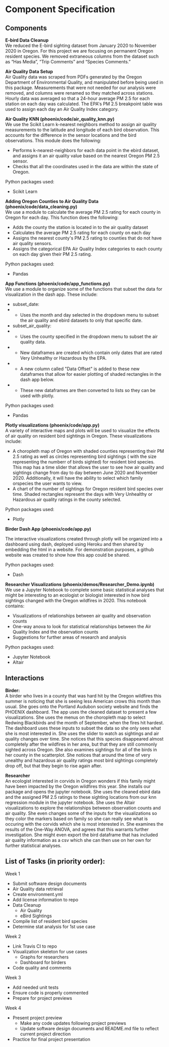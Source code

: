 # Component Specification
## Components
**E-bird Data Cleanup**  
We reduced the E-bird sighting dataset from January 2020 to November 2020 in Oregon. For this project we are focusing on permanent Oregon resident species. We removed extraneous columns from the dataset such as “Has Media”, “Trip Comments” and “Species Comments.”

**Air Quality Data Setup**   
Air Quality data was scraped from PDFs generated by the Oregon Department of Environmental Quality, and manipulated before being used in this package. Measurements that were not needed for our analysis were removed, and columns were renamed so they matched across stations. Hourly data was averaged so that a 24-hour average PM 2.5 for each station on each day was calculated. The EPA's PM 2.5 breakpoint table was used to assign each day an Air Quality Index category. 

**Air Quality KNN (phoenix/code/air_quality_knn.py)**  
We use the Scikit Learn k-nearest neighbors method to assign air quality measurements to the latitude and longitude of each bird observation. This accounts for the difference in the sensor locations and the bird observations. This module does the following:
- Performs k-nearest-neighbors for each data point in the ebird dataset, and assigns it an air quality value based on the nearest Oregon PM 2.5 sensor.
- Checks that all the coordinates used in the data are within the state of Oregon.

Python packages used:
- Scikit Learn

**Adding Oregon Counties to Air Quality Data (phoenix/code/data_cleaning.py)**  
We use a module to calculate the average PM 2.5 rating for each county in Oregon for each day.
This function does the following:
- Adds the county the station is located in to the air quality dataset
- Calculates the average PM 2.5 rating for each county on each day
- Assigns the nearest county's PM 2.5 rating to counties that do not have air quality sensors. 
- Assigns the categorical EPA Air Quality Index categories to each county on each day given their PM 2.5 rating.

Python packages used: 
- Pandas

**App Functions (phoenix/code/app_functions.py)**  
We use a module to organize some of the functions that subset the data for visualization in the dash app. These include:
- subset_date:
- - Uses the month and day selected in the dropdown menu to subset the air quality and ebird datasets to only that specific date.
- subset_air_quality:
- - Uses the county specified in the dropdown menu to subset the air quality data.
- - New dataframes are created which contain only dates that are rated Very Unhealthy or Hazardous by the EPA.
- - A new column called "Data Offset" is added to these new dataframes that allow for easier plotting of shaded rectangles in the dash app below.
- - These new dataframes are then converted to lists so they can be used with plotly.

Python packages used:
- Pandas

**Plotly visualizations (phoenix/code/app.py)**  
A variety of interactive maps and plots will be used to visualize the effects of air quality on resident bird sightings in Oregon. These visualizations include:
- A choropleth map of Oregon with shaded counties representing their PM 2.5 rating as well as circles representing bird sightings ( with the size representing the numberr of birds sighted) for resident bird species. This map has a time slider that allows the user to see how air quality and sightings change from day to day between June 2020 and November 2020. Additionally, it will have the ability to select which family orspecies the user wants to view.
- A chart of the number of sightings for  Oregon resident bird species over time. Shaded rectangles represent the days with Very Unhealthy or Hazardous air quality ratings in the county selected. 

Python packages used:
- Plotly

**Birder Dash App (phoenix/code/app.py)**
  
The interactive visualizations created through plotly will be organized into a dashboard using dash, deployed using Heroku and then shared by embedding the html in a website. For demonstration purposes, a github website was created to show how this app could be shared.

Python packages used:
- Dash


**Researcher Visualizations (phoenix/demos/Researcher_Demo.ipynb)**  
We use a Jupyter Notebook to complete some basic statistical analyses that might be interesting to an ecologist or biologist interested in how bird sightings changed with the Oregon wildfires in 2020. This notebook contains:
- Visualizations of relationships between air quality and observation counts
- One-way anova to look for statistical relationships between the Air Quality Index and the observation counts
- Suggestions for further areas of research and analysis

Python packages used:
- Jupyter Notebook
- Altair

## Interactions

**Birder:**  
A birder who lives in a county that was hard hit by the Oregon wildfires this summer is noticing that she is seeing less American crows this month than usual. She goes onto the Portland Audubon society website and finds the PHOENIX dashboard. The app uses the cleaned dataset to present a few visualizations. She uses the menus on the choropleth map to select Redwing Blackbirds and the month of September, when the fires hit hardest. The dashboard uses these inputs to subset the data so she only sees what she is most interested in. She uses the slider to watch as sightings and air quality changes over time. She notices that this species disappeared almost completely after the wildfires in her area, but that they are still commonly sighted across Oregon. She also examines sightings for all of the birds in her county in the scatterplot. She notices that around the time of very unealthy and hazardous air quality ratings most bird sightings completely drop off, but that they begin to rise again after.

**Researcher**  
An ecologist interested in corvids in Oregon wonders if this family might have been impacted by the Oregon wildfires this year. She installs our package and opens the jupyter notebook. She uses the cleaned ebird data and the assigned PM 2.5 ratings to these sighting locations from our knn regression module in the jupyter notebook. She uses the Altair visualizations to explore the relationships between observation counts and air quality. She even changes some of the inputs for the visualizations so they color the markers based on family so she can really see what is occuring with the corvids which she is most interested in. She examines the results of the One-Way ANOVA, and agrees that this warrants further investigation. She might even export the bird dataframe that has included air quality information as a csv which she can then use on her own for further statistical analyses. 

## List of Tasks (in priority order):  
Week 1
- Submit software design documents
- Air Quality data retrieval
- Create environment.yml
- Add license information to repo
- Data Cleanup
  - Air Quality
  - eBird Sightings
- Compile list of resident bird species
- Determine stat analysis for 1st use case

Week 2
- Link Travis CI to repo
- Visualization skeleton for use cases
  - Graphs for researchers
  - Dashboard for birders
- Code quality and comments

Week 3
- Add needed unit tests
- Ensure code is properly commented
- Prepare for project previews

Week 4
- Present project preview
  - Make any code updates following project previews
  - Update software design documents and README.md file to reflect current project direction
- Practice for final project presentation
